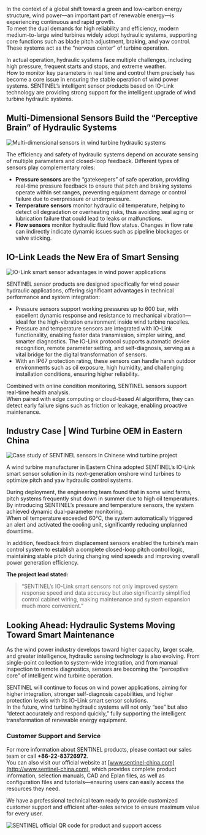 In the context of a global shift toward a green and low-carbon energy structure, wind power—an important part of renewable energy—is experiencing continuous and rapid growth.  
To meet the dual demands for high reliability and efficiency, modern medium-to-large wind turbines widely adopt hydraulic systems, supporting core functions such as blade pitch adjustment, braking, and yaw control. These systems act as the “nervous center” of turbine operation.

In actual operation, hydraulic systems face multiple challenges, including high pressure, frequent starts and stops, and extreme weather.  
How to monitor key parameters in real time and control them precisely has become a core issue in ensuring the stable operation of wind power systems. SENTINEL’s intelligent sensor products based on IO-Link technology are providing strong support for the intelligent upgrade of wind turbine hydraulic systems.



## Multi-Dimensional Sensors Build the “Perceptive Brain” of Hydraulic Systems
![Multi-dimensional sensors in wind turbine hydraulic systems](http://image.sentinel-china.com/202507181159019.png)

The efficiency and safety of hydraulic systems depend on accurate sensing of multiple parameters and closed-loop feedback. Different types of sensors play complementary roles:

- **Pressure sensors** are the “gatekeepers” of safe operation, providing real-time pressure feedback to ensure that pitch and braking systems operate within set ranges, preventing equipment damage or control failure due to overpressure or underpressure.  
- **Temperature sensors** monitor hydraulic oil temperature, helping to detect oil degradation or overheating risks, thus avoiding seal aging or lubrication failure that could lead to leaks or malfunctions.  
- **Flow sensors** monitor hydraulic fluid flow status. Changes in flow rate can indirectly indicate dynamic issues such as pipeline blockages or valve sticking.



## IO-Link Leads the New Era of Smart Sensing
![IO-Link smart sensor advantages in wind power applications](http://image.sentinel-china.com/202507181139982.png)

SENTINEL sensor products are designed specifically for wind power hydraulic applications, offering significant advantages in technical performance and system integration:

- Pressure sensors support working pressures up to 600 bar, with excellent dynamic response and resistance to mechanical vibration—ideal for the high-vibration environment inside wind turbine nacelles.  
- Pressure and temperature sensors are integrated with IO-Link functionality, enabling faster data transmission, simpler wiring, and smarter diagnostics. The IO-Link protocol supports automatic device recognition, remote parameter setting, and self-diagnosis, serving as a vital bridge for the digital transformation of sensors.  
- With an IP67 protection rating, these sensors can handle harsh outdoor environments such as oil exposure, high humidity, and challenging installation conditions, ensuring higher reliability.

Combined with online condition monitoring, SENTINEL sensors support real-time health analysis.  
When paired with edge computing or cloud-based AI algorithms, they can detect early failure signs such as friction or leakage, enabling proactive maintenance.



## Industry Case | Wind Turbine OEM in Eastern China
![Case study of SENTINEL sensors in Chinese wind turbine project](http://image.sentinel-china.com/202507181343901.png)

A wind turbine manufacturer in Eastern China adopted SENTINEL’s IO-Link smart sensor solution in its next-generation onshore wind turbines to optimize pitch and yaw hydraulic control systems.

During deployment, the engineering team found that in some wind farms, pitch systems frequently shut down in summer due to high oil temperatures. By introducing SENTINEL’s pressure and temperature sensors, the system achieved dynamic dual-parameter monitoring.  
When oil temperature exceeded 60°C, the system automatically triggered an alert and activated the cooling unit, significantly reducing unplanned downtime.

In addition, feedback from displacement sensors enabled the turbine’s main control system to establish a complete closed-loop pitch control logic, maintaining stable pitch during changing wind speeds and improving overall power generation efficiency.

**The project lead stated:**  
> “SENTINEL’s IO-Link smart sensors not only improved system response speed and data accuracy but also significantly simplified control cabinet wiring, making maintenance and system expansion much more convenient.”



## Looking Ahead: Hydraulic Systems Moving Toward Smart Maintenance

As the wind power industry develops toward higher capacity, larger scale, and greater intelligence, hydraulic sensing technology is also evolving. From single-point collection to system-wide integration, and from manual inspection to remote diagnostics, sensors are becoming the “perceptive core” of intelligent wind turbine operation.

SENTINEL will continue to focus on wind power applications, aiming for higher integration, stronger self-diagnosis capabilities, and higher protection levels with its IO-Link smart sensor solutions.  
In the future, wind turbine hydraulic systems will not only “see” but also “detect accurately and respond quickly,” fully supporting the intelligent transformation of renewable energy equipment.



### Customer Support and Service

For more information about SENTINEL products, please contact our sales team or call **+86-22-83726972**.  
You can also visit our official website at [www.sentinel-china.com](http://www.sentinel-china.com), which provides complete product information, selection manuals, CAD and Eplan files, as well as configuration files and tutorials—ensuring users can easily access the resources they need.

We have a professional technical team ready to provide customized customer support and efficient after-sales service to ensure maximum value for every user.

![SENTINEL official QR code for product and support access](https://image.sentinel-china.com/2024-08-24-%E5%AE%98%E6%96%B9%E4%BA%8C%E7%BB%B4%E7%A0%81%E5%90%88%E9%9B%86.png)
